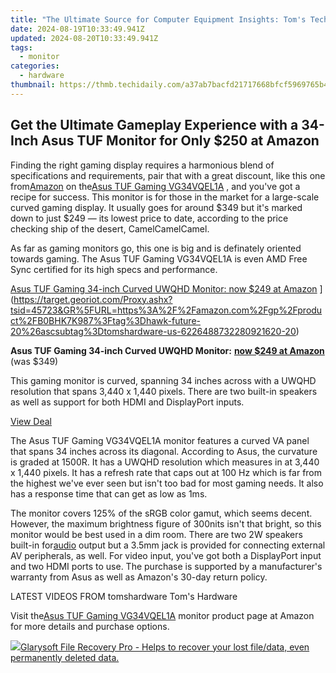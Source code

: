 ```yaml
---
title: "The Ultimate Source for Computer Equipment Insights: Tom's Technological Mastery"
date: 2024-08-19T10:33:49.941Z
updated: 2024-08-20T10:33:49.941Z
tags:
  - monitor
categories:
  - hardware
thumbnail: https://thmb.techidaily.com/a37ab7bacfd21717668bfcf5969765b4a3a3d0a9b78c5dad2639277dfb76f19b.jpg
---
```


## Get the Ultimate Gameplay Experience with a 34-Inch Asus TUF Monitor for Only $250 at Amazon

Finding the right gaming display requires a harmonious blend of specifications and requirements, pair that with a great discount, like this one from[Amazon](https://tools.techidaily.com) on the[Asus TUF Gaming VG34VQEL1A](https://target.georiot.com/Proxy.ashx?tsid=45723&GR%5FURL=https%3A%2F%2Famazon.com%2Fgp%2Fproduct%2FB0BHK7K987%3Ftag%3Dhawk-future-20%26ascsubtag%3Dtomshardware-us-1265609199436082948-20) , and you've got a recipe for success. This monitor is for those in the market for a large-scale curved gaming display. It usually goes for around $349 but it's marked down to just $249 — its lowest price to date, according to the price checking ship of the desert, CamelCamelCamel.

 As far as gaming monitors go, this one is big and is definately oriented towards gaming. The Asus TUF Gaming VG34VQEL1A is even AMD Free Sync certified for its high specs and performance.

[Asus TUF Gaming 34-inch Curved UWQHD Monitor: now $249 at Amazon](https://cdn.mos.cms.futurecdn.net/2698bvNYTscX4deE5gzsQJ-200-100.jpg "Asus TUF Gaming 34-inch Curved UWQHD Monitor: now $249 at Amazon") ](https://target.georiot.com/Proxy.ashx?tsid=45723&GR%5FURL=https%3A%2F%2Famazon.com%2Fgp%2Fproduct%2FB0BHK7K987%3Ftag%3Dhawk-future-20%26ascsubtag%3Dtomshardware-us-6226488732280921620-20)

**Asus TUF Gaming 34-inch Curved UWQHD Monitor:** [**now $249 at Amazon**](https://target.georiot.com/Proxy.ashx?tsid=45723&GR%5FURL=https%3A%2F%2Famazon.com%2Fgp%2Fproduct%2FB0BHK7K987%3Ftag%3Dhawk-future-20%26ascsubtag%3Dtomshardware-us-2225009952605563469-20) (was $349)  
  
 This gaming monitor is curved, spanning 34 inches across with a UWQHD resolution that spans 3,440 x 1,440 pixels. There are two built-in speakers as well as support for both HDMI and DisplayPort inputs.

[View Deal](https://target.georiot.com/Proxy.ashx?tsid=45723&GR%5FURL=https%3A%2F%2Famazon.com%2Fgp%2Fproduct%2FB0BHK7K987%3Ftag%3Dhawk-future-20%26ascsubtag%3Dtomshardware-us-6226488732280921620-20)

 The Asus TUF Gaming VG34VQEL1A monitor features a curved VA panel that spans 34 inches across its diagonal. According to Asus, the curvature is graded at 1500R. It has a UWQHD resolution which measures in at 3,440 x 1,440 pixels. It has a refresh rate that caps out at 100 Hz which is far from the highest we've ever seen but isn't too bad for most gaming needs. It also has a response time that can get as low as 1ms.

 The monitor covers 125% of the sRGB color gamut, which seems decent. However, the maximum brightness figure of 300nits isn't that bright, so this monitor would be best used in a dim room. There are two 2W speakers built-in for[audio](https://tools.techidaily.com) output but a 3.5mm jack is provided for connecting external AV peripherals, as well. For video input, you've got both a DisplayPort input and two HDMI ports to use. The purchase is supported by a manufacturer's warranty from Asus as well as Amazon's 30-day return policy.

 LATEST VIDEOS FROM tomshardware Tom's Hardware

 Visit the[Asus TUF Gaming VG34VQEL1A](https://target.georiot.com/Proxy.ashx?tsid=45723&GR%5FURL=https%3A%2F%2Famazon.com%2Fgp%2Fproduct%2FB0BHK7K987%3Ftag%3Dhawk-future-20%26ascsubtag%3Dtomshardware-us-1265609199436082948-20) monitor product page at Amazon for more details and purchase options.

<ins class="adsbygoogle"
     style="display:block"
     data-ad-format="autorelaxed"
     data-ad-client="ca-pub-7571918770474297"
     data-ad-slot="1223367746"></ins>



<ins class="adsbygoogle"
     style="display:block"
     data-ad-client="ca-pub-7571918770474297"
     data-ad-slot="8358498916"
     data-ad-format="auto"
     data-full-width-responsive="true"></ins>



<!-- affiliate ads begin -->
<a href="https://order.glarysoft.com/order/checkout.php?PRODS=35408920&QTY=1&AFFILIATE=108875&CART=1"><img src="https://secure.avangate.com/images/merchant/6734fa703f6633ab896eecbdfad8953a/products/FR-200-1.png" border="0">Glarysoft File Recovery Pro - Helps to recover your lost file/data, even permanently deleted data. </a>
<!-- affiliate ads end -->